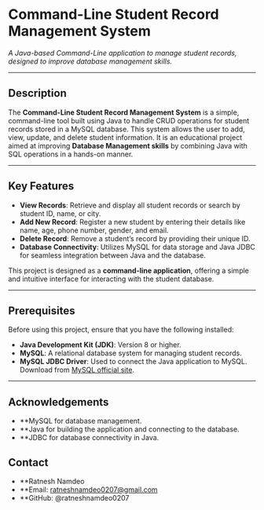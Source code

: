 # **Command-Line Student Record Management System**  
*A Java-based Command-Line application to manage student records, designed to improve database management skills.*

---

## **Description**  
The **Command-Line Student Record Management System** is a simple, command-line tool built using Java to handle CRUD operations for student records stored in a MySQL database. This system allows the user to add, view, update, and delete student information. It is an educational project aimed at improving **Database Management skills** by combining Java with SQL operations in a hands-on manner.

---

## **Key Features**

- **View Records**: Retrieve and display all student records or search by student ID, name, or city.
- **Add New Record**: Register a new student by entering their details like name, age, phone number, gender, and email.
- **Delete Record**: Remove a student’s record by providing their unique ID.
- **Database Connectivity**: Utilizes MySQL for data storage and Java JDBC for seamless integration between Java and the database.

This project is designed as a **command-line application**, offering a simple and intuitive interface for interacting with the student database.

---

## **Prerequisites**

Before using this project, ensure that you have the following installed:

- **Java Development Kit (JDK)**: Version 8 or higher.
- **MySQL**: A relational database system for managing student records.
- **MySQL JDBC Driver**: Used to connect the Java application to MySQL. Download from [MySQL official site](https://dev.mysql.com/downloads/connector/j/).

---

## Acknowledgements
- **MySQL for database management.
- **Java for building the application and connecting to the database.
- **JDBC for database connectivity in Java.
## Contact
- **Ratnesh Namdeo
- **Email: ratneshnamdeo0207@gmail.com
- **GitHub: @ratneshnamdeo0207
